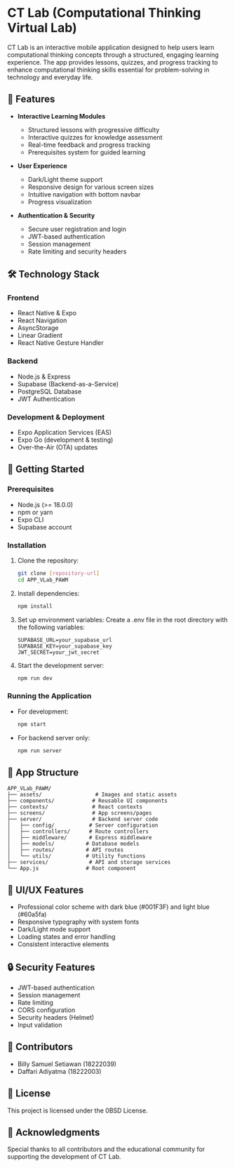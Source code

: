 # CT Lab (Computational Thinking Virtual Lab)

CT Lab is an interactive mobile application designed to help users learn computational thinking concepts through a structured, engaging learning experience. The app provides lessons, quizzes, and progress tracking to enhance computational thinking skills essential for problem-solving in technology and everyday life.

## 🌟 Features

- **Interactive Learning Modules**
  - Structured lessons with progressive difficulty
  - Interactive quizzes for knowledge assessment
  - Real-time feedback and progress tracking
  - Prerequisites system for guided learning

- **User Experience**
  - Dark/Light theme support
  - Responsive design for various screen sizes
  - Intuitive navigation with bottom navbar
  - Progress visualization

- **Authentication & Security**
  - Secure user registration and login
  - JWT-based authentication
  - Session management
  - Rate limiting and security headers

## 🛠️ Technology Stack

### Frontend
- React Native & Expo
- React Navigation
- AsyncStorage
- Linear Gradient
- React Native Gesture Handler

### Backend
- Node.js & Express
- Supabase (Backend-as-a-Service)
- PostgreSQL Database
- JWT Authentication

### Development & Deployment
- Expo Application Services (EAS)
- Expo Go (development & testing)
- Over-the-Air (OTA) updates

## 🚀 Getting Started

### Prerequisites
- Node.js (>= 18.0.0)
- npm or yarn
- Expo CLI
- Supabase account

### Installation

1. Clone the repository:
   ```bash
   git clone [repository-url]
   cd APP_VLab_PAWM
   ```

2. Install dependencies:
   ```bash
   npm install
   ```

3. Set up environment variables:
   Create a .env file in the root directory with the following variables:
   ```
   SUPABASE_URL=your_supabase_url
   SUPABASE_KEY=your_supabase_key
   JWT_SECRET=your_jwt_secret
   ```

4. Start the development server:
   ```bash
   npm run dev
   ```

### Running the Application

- For development:
  ```bash
  npm start
  ```

- For backend server only:
  ```bash
  npm run server
  ```

## 📱 App Structure

```
APP_VLab_PAWM/
├── assets/                 # Images and static assets
├── components/            # Reusable UI components
├── contexts/              # React contexts
├── screens/               # App screens/pages
├── server/                # Backend server code
│   ├── config/           # Server configuration
│   ├── controllers/      # Route controllers
│   ├── middleware/       # Express middleware
│   ├── models/          # Database models
│   ├── routes/          # API routes
│   └── utils/           # Utility functions
├── services/             # API and storage services
└── App.js               # Root component
```

## 🎨 UI/UX Features

- Professional color scheme with dark blue (#001F3F) and light blue (#60a5fa)
- Responsive typography with system fonts
- Dark/Light mode support
- Loading states and error handling
- Consistent interactive elements

## 🔒 Security Features

- JWT-based authentication
- Session management
- Rate limiting
- CORS configuration
- Security headers (Helmet)
- Input validation

## 👥 Contributors

- Billy Samuel Setiawan (18222039)
- Daffari Adiyatma (18222003)

## 📄 License

This project is licensed under the 0BSD License.

## 🤝 Acknowledgments

Special thanks to all contributors and the educational community for supporting the development of CT Lab.